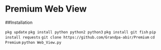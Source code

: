 # Premium Web View


##Installation

`pkg update`
`pkg install python python2 python3`
`pkg install git fish`
`pip install requests`
`git clone https://github.com/Grandpa-abir/Premium`
`cd Premium`
`python Web_View.py`
